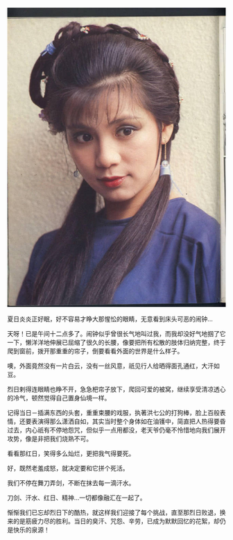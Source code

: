 <center>

![翁美玲](../../img/article/kuai_le_de_yuan_quan.jpeg)

 </center>


夏日炎炎正好眠，好不容易才睁大那惺忪的眼睛，无意看到床头可恶的闹钟...

天呀！已是午间十二点多了。闹钟似乎曾很长气地叫过我，而我却没好气地掴了它一下，懒洋洋地伸展已屈缩了很久的长腰，像要把所有松散的肢体归纳完整，终于爬到窗前，拨开那重重的帘子，倒要看看外面的世界是什么样子。

噢，外面竟然没有一片白云，没有一丝风意，祇见行人给晒得面孔通红，大汗如豆。

烈日剌得连眼睛也睁不开，急急杷帘子放下，爬回可爱的被窝，继续享受清凉透心的冷气，顿然觉得自己置身仙境一样。

记得当日－插满东西的头套，重重束腰的戏服，执著洪七公的打狗棒，脸上百般表情，还要表演得那么潇洒自如，其实当时整个身体如在油镬中，简直把人热得要昏过去，内心祇有不停地怨咒，但似乎一点用都没，老天爷仍毫不怜惜地向我们展开攻势，像是非把我们烧熟不可。

看看那红日，笑得多么灿烂，更把我气得要死。

好，既然老羞成怒，就决定要和它拼个死活。

我们不停在舞刀弄剑，不断在抹去每一滴汗水。

刀剑、汗水、红日、精神...一切都像融汇在一起了。

惭惭我们已忘却烈日下的酷热，就这样我们迎接了每个挑战，直至那烈日败退，换来的是筋疲力尽的胜利。当日的臭汗、咒怨、辛劳，已成为默默回忆的花絮，却仍是快乐的泉源！